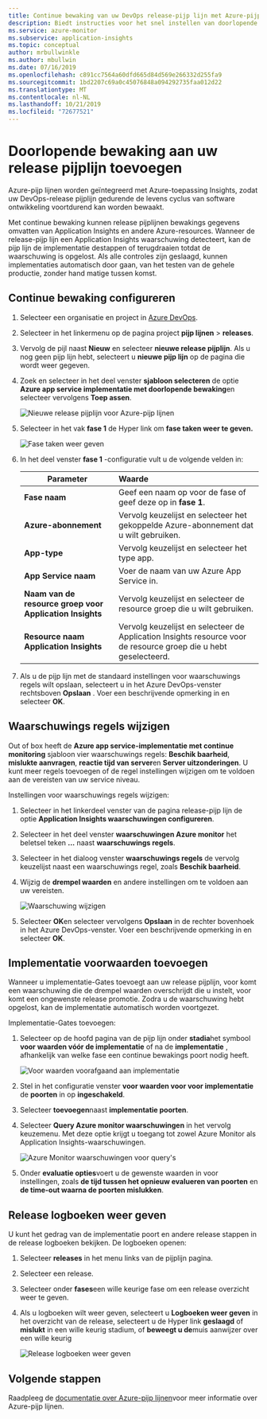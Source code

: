 ```yaml
---
title: Continue bewaking van uw DevOps release-pijp lijn met Azure-pijp lijnen en Azure-toepassing inzichten | Microsoft Docs
description: Biedt instructies voor het snel instellen van doorlopende bewaking met Application Insights
ms.service: azure-monitor
ms.subservice: application-insights
ms.topic: conceptual
author: mrbullwinkle
ms.author: mbullwin
ms.date: 07/16/2019
ms.openlocfilehash: c891cc7564a60dfd665d84d569e266332d255fa9
ms.sourcegitcommit: 1bd2207c69a0c45076848a094292735faa012d22
ms.translationtype: MT
ms.contentlocale: nl-NL
ms.lasthandoff: 10/21/2019
ms.locfileid: "72677521"
---
```

# <a name="add-continuous-monitoring-to-your-release-pipeline"></a>Doorlopende bewaking aan uw release pijplijn toevoegen

Azure-pijp lijnen worden geïntegreerd met Azure-toepassing Insights, zodat uw DevOps-release pijplijn gedurende de levens cyclus van software ontwikkeling voortdurend kan worden bewaakt. 

Met continue bewaking kunnen release pijplijnen bewakings gegevens omvatten van Application Insights en andere Azure-resources. Wanneer de release-pijp lijn een Application Insights waarschuwing detecteert, kan de pijp lijn de implementatie destappen of terugdraaien totdat de waarschuwing is opgelost. Als alle controles zijn geslaagd, kunnen implementaties automatisch door gaan, van het testen van de gehele productie, zonder hand matige tussen komst. 

## <a name="configure-continuous-monitoring"></a>Continue bewaking configureren

1. Selecteer een organisatie en project in [Azure DevOps](https://dev.azure.com).
   
1. Selecteer in het linkermenu op de pagina project **pijp lijnen**  > **releases**. 
   
1. Vervolg de pijl naast **Nieuw** en selecteer **nieuwe release pijplijn**. Als u nog geen pijp lijn hebt, selecteert u **nieuwe pijp lijn** op de pagina die wordt weer gegeven.
   
1. Zoek en selecteer in het deel venster **sjabloon selecteren** de optie **Azure app service implementatie met doorlopende bewaking**en selecteer vervolgens **Toep assen**. 

   ![Nieuwe release pijplijn voor Azure-pijp lijnen](media/continuous-monitoring/001.png)

1. Selecteer in het vak **fase 1** de Hyper link om **fase taken weer te geven.**

   ![Fase taken weer geven](media/continuous-monitoring/002.png)

1. In het deel venster **fase 1** -configuratie vult u de volgende velden in: 

    | Parameter        | Waarde |
   | ------------- |:-----|
   | **Fase naam**      | Geef een naam op voor de fase of geef deze op in **fase 1**. |
   | **Azure-abonnement** | Vervolg keuzelijst en selecteer het gekoppelde Azure-abonnement dat u wilt gebruiken.|
   | **App-type** | Vervolg keuzelijst en selecteer het type app. |
   | **App Service naam** | Voer de naam van uw Azure App Service in. |
   | **Naam van de resource groep voor Application Insights**    | Vervolg keuzelijst en selecteer de resource groep die u wilt gebruiken. |
   | **Resource naam Application Insights** | Vervolg keuzelijst en selecteer de Application Insights resource voor de resource groep die u hebt geselecteerd.

1. Als u de pijp lijn met de standaard instellingen voor waarschuwings regels wilt opslaan, selecteert u in het Azure DevOps-venster rechtsboven **Opslaan** . Voer een beschrijvende opmerking in en selecteer **OK**.

## <a name="modify-alert-rules"></a>Waarschuwings regels wijzigen

Out of box heeft de **Azure app service-implementatie met continue monitoring** sjabloon vier waarschuwings regels: **Beschik baarheid**, **mislukte aanvragen**, **reactie tijd van server**en **Server uitzonderingen**. U kunt meer regels toevoegen of de regel instellingen wijzigen om te voldoen aan de vereisten van uw service niveau. 

Instellingen voor waarschuwings regels wijzigen:

1. Selecteer in het linkerdeel venster van de pagina release-pijp lijn de optie **Application Insights waarschuwingen configureren**.

1. Selecteer in het deel venster **waarschuwingen Azure monitor** het beletsel teken **...** naast **waarschuwings regels**.
   
1. Selecteer in het dialoog venster **waarschuwings regels** de vervolg keuzelijst naast een waarschuwings regel, zoals **Beschik baarheid**. 
   
1. Wijzig de **drempel waarden** en andere instellingen om te voldoen aan uw vereisten.
   
   ![Waarschuwing wijzigen](media/continuous-monitoring/003.png)
   
1. Selecteer **OK**en selecteer vervolgens **Opslaan** in de rechter bovenhoek in het Azure DevOps-venster. Voer een beschrijvende opmerking in en selecteer **OK**.

## <a name="add-deployment-conditions"></a>Implementatie voorwaarden toevoegen

Wanneer u implementatie-Gates toevoegt aan uw release pijplijn, voor komt een waarschuwing die de drempel waarden overschrijdt die u instelt, voor komt een ongewenste release promotie. Zodra u de waarschuwing hebt opgelost, kan de implementatie automatisch worden voortgezet.

Implementatie-Gates toevoegen:

1. Selecteer op de hoofd pagina van de pijp lijn onder **stadia**het symbool **voor waarden vóór de implementatie** of na de **implementatie** , afhankelijk van welke fase een continue bewakings poort nodig heeft.
   
   ![Voor waarden voorafgaand aan implementatie](media/continuous-monitoring/004.png)
   
1. Stel in het configuratie venster **voor waarden voor voor implementatie** de **poorten** in op **ingeschakeld**.
   
1. Selecteer **toevoegen**naast **implementatie poorten**.
   
1. Selecteer **Query Azure monitor waarschuwingen** in het vervolg keuzemenu. Met deze optie krijgt u toegang tot zowel Azure Monitor als Application Insights-waarschuwingen.
   
   ![Azure Monitor waarschuwingen voor query's](media/continuous-monitoring/005.png)
   
1. Onder **evaluatie opties**voert u de gewenste waarden in voor instellingen, zoals **de tijd tussen het opnieuw evalueren van poorten** en **de time-out waarna de poorten mislukken**. 

## <a name="view-release-logs"></a>Release logboeken weer geven

U kunt het gedrag van de implementatie poort en andere release stappen in de release logboeken bekijken. De logboeken openen:

1. Selecteer **releases** in het menu links van de pijplijn pagina. 
   
1. Selecteer een release. 
   
1. Selecteer onder **fases**een wille keurige fase om een release overzicht weer te geven. 
   
1. Als u logboeken wilt weer geven, selecteert u **Logboeken weer geven** in het overzicht van de release, selecteert u de Hyper link **geslaagd** of **mislukt** in een wille keurig stadium, of **beweegt u de**muis aanwijzer over een wille keurig 
   
   ![Release logboeken weer geven](media/continuous-monitoring/006.png)

## <a name="next-steps"></a>Volgende stappen

Raadpleeg de [documentatie over Azure-pijp lijnen](https://docs.microsoft.com/azure/devops/pipelines)voor meer informatie over Azure-pijp lijnen.
